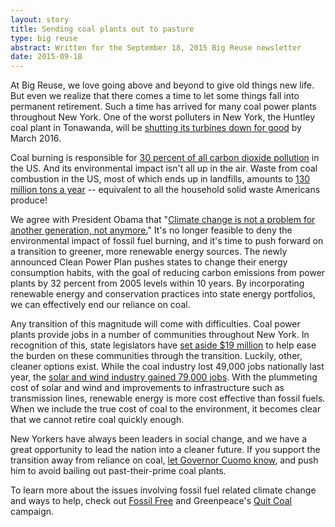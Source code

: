 ```yaml
---
layout: story
title: Sending coal plants out to pasture
type: big reuse
abstract: Written for the September 18, 2015 Big Reuse newsletter
date: 2015-09-18
---
```


At Big Reuse, we love going above and beyond to give old things new life. But even we realize that there comes a time to let some things fall into permanent retirement. Such a time has arrived for many coal power plants throughout New York. One of the worst polluters in New York, the Huntley coal plant in Tonawanda, will be [shutting its turbines down for good](http://www.investigativepost.org/2015/08/25/nrg-to-retire-huntley-coal-plant-in-tonawanda/) by March 2016.
 
Coal burning is responsible for [30 percent of all carbon dioxide pollution](http://www.greenpeace.org/international/en/campaigns/climate-change/coal/The-case-against-coal/) in the US. And its environmental impact isn't all up in the air. Waste from coal combustion in the US, most of which ends up in landfills, amounts to [130 million tons a year](http://www.greenpeace.org/international/en/campaigns/climate-change/coal/Power-plant-waste/) -- equivalent to all the household solid waste Americans produce!
 
We agree with President Obama that "[Climate change is not a problem for another generation, not anymore.](https://www.whitehouse.gov//climate-change)" It's no longer feasible to deny the environmental impact of fossil fuel burning, and it's time to push forward on a transition to greener, more renewable energy sources. The newly announced Clean Power Plan pushes states to change their energy consumption habits, with the goal of reducing carbon emissions from power plants by 32 percent from 2005 levels within 10 years. By incorporating renewable energy and conservation practices into state energy portfolios, we can effectively end our reliance on coal.
 
Any transition of this magnitude will come with difficulties. Coal power plants provide jobs in a number of communities throughout New York. In recognition of this, state legislators have [set aside $19 million](http://www.capitalnewyork.com/article/albany/2015/06/8571087/state-deal-includes-funding-ease-coal-plant-closing) to help ease the burden on these communities through the transition. Luckily, other, cleaner options exist. While the coal industry lost 49,000 jobs nationally last year, the [solar and wind industry gained 79,000 jobs](https://www.bostonglobe.com/opinion/2015/08/06/obama-leaves-coal-with-nowhere/pVWWn4DWb9oCsrddwiWxUI/story.html). With the plummeting cost of solar and wind and improvements to infrastructure such as transmission lines, renewable energy is more cost effective than fossil fuels. When we include the true cost of coal to the environment, it becomes clear that we cannot retire coal quickly enough.
 
New Yorkers have always been leaders in social change, and we have a great opportunity to lead the nation into a cleaner future. If you support the transition away from reliance on coal, [let Governor Cuomo know](https://secure.sierraclub.org/site/Advocacy;jsessionid=5CED954EB4DF520E30F413C6974FBC02.app234a?pagename=homepage&page=UserAction&id=16425&autologin=true&s-src=215JCOAE06), and push him to avoid bailing out past-their-prime coal plants.
 
To learn more about the issues involving fossil fuel related climate change and ways to help, check out [Fossil Free](http://gofossilfree.org/) and Greenpeace's [Quit Coal](http://www.greenpeace.org/international/en/campaigns/climate-change/coal/) campaign.
